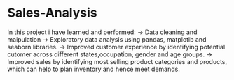 # Sales-Analysis

In this project i have learned and performed:
 -> Data cleaning and maipulation
 -> Exploratory data analysis using pandas, matplotlb and seaborn libraries. 
 -> Improved customer experience by identifying potential cutomer across different states,occupation, gender and age groups.
 -> Improved sales by identifying most selling product categories and products, which can help to plan inventory and hence meet demands.

